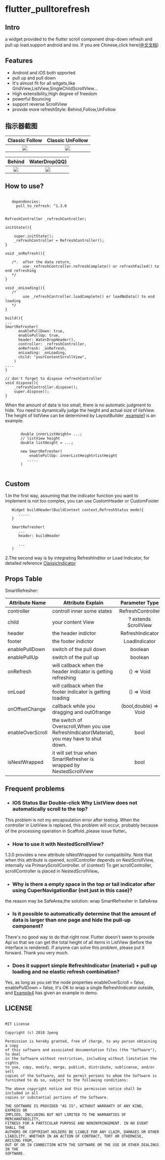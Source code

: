 # flutter_pulltorefresh

## Intro
a widget provided to the flutter scroll component drop-down refresh and pull up load.support android and ios.
If you are Chinese,click here([中文文档](https://github.com/peng8350/flutter_pulltorefresh/blob/master/README_CN.md))

## Features
* Android and iOS both spported
* pull up and pull down
* It's almost fit for all witgets,like GridView,ListView,SingleChildScrollView...
* High extensibility,High degree of freedom
* powerful Bouncing
* support reverse ScrollView
* provide more refreshStyle: Behind,Follow,UnFollow


## 指示器截图

|Classic Follow| Classic UnFollow |
|:---:|:---:|
|![](example/images/classical_follow.gif)|![](example/images/classical_unfollow.gif)|

| Behind | WaterDrop(QQ)|
|:---:|:---:|
|![](arts/screen1.gif)|![](example/images/warterdrop.gif)|




## How to use?

```

   dependencies:
     pull_to_refresh: ^1.3.0

```



```

RefreshController _refreshController;

initState(){

    super.initState();
    _refreshController = RefreshController();
}

void _onRefresh(){

   /*.  after the data return,
        use _refreshController.refreshComplete() or refreshFailed() to end refreshing
   */
}

void _onLoading(){
   /*
        use _refreshController.loadComplete() or loadNoData() to end loading
   */
}

build(){
...
SmartRefresher(
      enablePullDown: true,
      enablePullUp: true,
      header: WaterDropHeader(),
      controller: _refreshController,
      onRefresh: _onRefresh,
      onLoading: _onLoading,
      child: "yourContentScrollView",
    )
....
}

// don't forget to dispose refreshController
void dispose(){
    _refreshController.dispose();
    super.dispose();
}

```

When the amount of data is too small, there is no automatic judgment to hide. You need to dynamically judge the height and actual size of listView. The height of listView can be determined by LayoutBuilder
,[example1](https://github.com/peng8350/flutter_pulltorefresh/blob/master/example/lib/ui/Example1.dart) is an example.

```

       double innerListHeight= ...;
       // listView height
       double listHeight = ...;

       new SmartRefresher(
           enablePullUp: innerListHeight>listHeight
          .....
       )


```



## Custom
1.In the first way, assuming that the indicator function you want to implement is not too complex, you can use CustomHeader or CustomFooter

```
   Widget buildHeader(BuildContext context,RefreshStatus mode){
      .....
   }

   SmartRefresher(
      ...
      header: buildHeader

      ...
   )

```

2.The second way is by integrating RefreshInditor or Load Indicator, for detailed reference [ClassicIndicator](lib/src/indicator/classic_indicator.dart)

## Props Table

SmartRefresher:

| Attribute Name     |     Attribute Explain     | Parameter Type | Default Value  | requirement |
|---------|--------------------------|:-----:|:-----:|:-----:|
| controller | controll inner some states  | RefreshController | null | necessary |
| child      | your content View   | ? extends ScrollView   |   null |  necessary |
| header | the header indictor     | RefreshIndicator | ClassicHeader | optional |
| footer | the footer indictor     | LoadIndicator  | ClassicFooter | optional |
| enablePullDown | switch of the pull down      | boolean | true | optional |
| enablePullUp |   switch of the pull up  | boolean | false |optional |
| onRefresh | will callback when the header indicator is getting refreshing   | () => Void | null | optional |
| onLoad | will callback when the footer indicator is getting loading   | () => Void | null | optional |
| onOffsetChange | callback while you dragging and outOfrange  | (bool,double) => Void | null | optional |
| enableOverScroll |  the switch of Overscroll,When you use  RefreshIndicator(Material), you may have to shut down.    | bool | true | optional |
| isNestWrapped | it will set true when SmartRefresher is wrapped by NestedScrollView  | bool | false | optional |


## Frequent problems
* <h3>IOS Status Bar Double-click Why ListView does not automatically scroll to the top?</h3>
This problem is not my encapsulation error after testing. When the controller in ListView is replaced, this problem will occur, probably
because of the processing operation in Scaffold.,please issue flutter。

* <h3>How to use it with NestedScrollView?</h3>
1.3.0 provides a new attribute isNestWrapped for compatibility. Note that when this attribute is opened, scollController depends on NestScrollView,
internally via PrimaryScrollController. of (context) To get scrollController, scrollController is placed in NestedScrollView。

* <h3>Why is there a empty space in the top or tail indicator after using CuperNavigationBar (not just in this case)?</h3>
the reason may be SafeArea,the solution: wrap SmartRefresher in SafeArea

* <h3>Is it possible to automatically determine that the amount of data is larger than one page and hide the pull-up component?</h3>
There's no good way to do that right now. Flutter doesn't seem to provide Api so that we can get the total height of all items in ListView (before the interface is rendered). If anyone can solve this problem, please put it forward. Thank you very much.


* <h3>Does it support simple RefreshIndicator (material) + pull up loading and no elastic refresh combination?<br></h3>
Yes, as long as you set the node properties enableOverScroll = false, enablePullDown = false, it's OK to wrap a single RefreshIndicator outside, and
[Example4](https://github.com/peng8350/flutter_pulltorefresh/blob/master/example/lib/ui/Example3.dart) has given an example in demo.





## LICENSE
 
```
 
MIT License

Copyright (c) 2018 Jpeng

Permission is hereby granted, free of charge, to any person obtaining a copy
of this software and associated documentation files (the "Software"), to deal
in the Software without restriction, including without limitation the rights
to use, copy, modify, merge, publish, distribute, sublicense, and/or sell
copies of the Software, and to permit persons to whom the Software is
furnished to do so, subject to the following conditions:

The above copyright notice and this permission notice shall be included in all
copies or substantial portions of the Software.

THE SOFTWARE IS PROVIDED "AS IS", WITHOUT WARRANTY OF ANY KIND, EXPRESS OR
IMPLIED, INCLUDING BUT NOT LIMITED TO THE WARRANTIES OF MERCHANTABILITY,
FITNESS FOR A PARTICULAR PURPOSE AND NONINFRINGEMENT. IN NO EVENT SHALL THE
AUTHORS OR COPYRIGHT HOLDERS BE LIABLE FOR ANY CLAIM, DAMAGES OR OTHER
LIABILITY, WHETHER IN AN ACTION OF CONTRACT, TORT OR OTHERWISE, ARISING FROM,
OUT OF OR IN CONNECTION WITH THE SOFTWARE OR THE USE OR OTHER DEALINGS IN THE
SOFTWARE.

 
 ```
